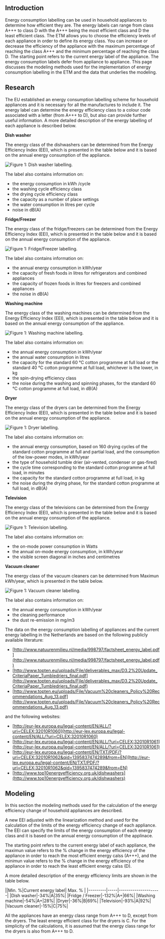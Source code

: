 Introduction
------------

Energy consumption labelling can be used in household appliances to determine how efficient they are. The energy labels can range from class A+++ to class D with the A+++ being the most efficient class and D the least efficient class. The ETM allows you to choose the efficiency levels of each appliance in order to define its energy class. You can increase or decrease the efficiency of the appliance with the maximum percentage of reaching the class A+++ and the minimum percentage of reaching the class D. The starting point refers to the current energy label of the appliance. The energy consumption labels defer from appliance to appliance. This page discusses the modeling methods used for the implementation of energy consumption labelling in the ETM and the data that underlies the modeling.

Research
--------

The EU established an energy consumption labelling scheme for household appliances and it is necessary for all the manufactures to include it. The energy label can determine the energy efficiency class to a colour code associated with a letter (from A+++ to D), but also can provide further useful information. A more detailed description of the energy labelling of each appliance is described below. 

<strong>Dish washer</strong>

The energy class of the dishwashers can be determined from the Energy Efficiency Index (EEI), which is presented in the table below and it is based on the annual energy consumption of the appliance.

![Figure 1: Dish washer labelling.](../images/Dishwasher_labelling.png "Figure 1: Dish washer labelling.")


The label also contains information on:

-   the energy consumption in kWh /cycle-   the washing cycle efficiency class -   the drying cycle efficiency class -   the capacity as a number of place settings-   the water consumption in litres per cycle-   noise in dB(A)
<strong> Fridge/Freezer</strong>
The energy class of the fridge/freezers can be determined from the Energy Efficiency Index (EEI), which is presented in the table below and it is based on the annual energy consumption of the appliance.


![Figure 1: Fridge/Freezer labelling.](../images/Fridge_Freezer_labelling.png "Figure 1: Fridge/Freezer labelling.")

The label also contains information on:

-   the annual energy consumption in kWh/year-   the capacity of fresh foods in litres for refrigerators and combined appliances-   the capacity of frozen foods in litres for freezers and combined appliances-   the noise in dB(A)<strong> Washing machine</strong>
The energy class of the washing machines can be determined from the Energy Efficiency Index (EEI), which is presented in the table below and it is based on the annual energy consumption of the appliance.


![Figure 1: Washing machine labelling.](../images/Washing_machine_labelling.png "Figure 1: Washing machine labelling.")

The label also contains information on:

-   the annual energy consumption in kWh/year-   the annual water consumption in litres -   the capacity for the standard 60 °C cotton programme at full load or the standard 40 °C cotton programme at full load, whichever is the lower, in kg-   the spin-drying efficiency class-   the noise during the washing and spinning phases, for the standard 60 °C cotton programme at full load, in dB(A)


<strong> Dryer</strong>

The energy class of the dryers can be determined from the Energy Efficiency Index (EEI), which is presented in the table below and it is based on the annual energy consumption of the appliance.


![Figure 1: Dryer labelling.](../images/Dryer_labelling.png "Figure 1: Dryer labelling.")

The label also contains information on:

-   the annual energy consumption, based on 160 drying cycles of the standard cotton programme at full and partial load, and the consumption of the low-power modes, in kWh/year-   the type of household tumble drier (air-vented, condenser or gas-fired)-   the cycle time corresponding to the standard cotton programme at full load, in minutes-    the capacity for the standard cotton programme at full load, in kg-   the noise during the drying phase, for the standard cotton programme at full load, in dB(A)<strong> Television</strong>
The energy class of the televisions can be determined from the Energy Efficiency Index (EEI), which is presented in the table below and it is based on the annual energy consumption of the appliance.


![Figure 1: Television labelling.](../images/Television_labelling.png "Figure 1: Television labelling.")

The label also contains information on:

-   the on-mode power consumption in Watts-   the annual on-mode energy consumption, in kWh/year-   the visible screen diagonal in inches and centimetres
<strong>Vacuum cleaner</strong>
The energy class of the vacuum cleaners can be determined from Maximun kWh/year, which is presented in the table below. 

![Figure 1: Vacuum cleaner labelling.](../images/vacuum_cleaner_labelling.png "Figure 1: Vacuum cleaner labelling.")

The label also contains information on:
-   the annual energy consumption in kWh/year-   the cleaning performance-   the dust re-emission in mg/m3


The data on the energy consumption labelling of appliances and the current energy labelling in the Netherlands are based on the following publicly available literature:

-   [http://www.natuurenmilieu.nl/media/998797/factsheet_energy_label.pdf](http://www.natuurenmilieu.nl/media/998797/factsheet_energy_label.pdf)
-   [http://www.topten.eu/uploads/File/deliverables_max/D3.2%20Update_CriteriaPaper_Tumbledriers_final.pdf](http://www.topten.eu/uploads/File/deliverables_max/D3.2%20Update_CriteriaPaper_Tumbledriers_final.pdf) 
-   [http://www.topten.eu/uploads/File/Vacuum%20cleaners_Policy%20Recommendations_Aug_13.pdf](http://www.topten.eu/uploads/File/Vacuum%20cleaners_Policy%20Recommendations_Aug_13.pdf)

and the following websites:

-   [http://eur-lex.europa.eu/legal-content/EN/ALL/?uri=CELEX:32010R1060](http://eur-lex.europa.eu/legal-content/EN/ALL/?uri=CELEX:32010R1060)
-   [http://eur-lex.europa.eu/legal-content/EN/ALL/?uri=CELEX:32010R1061](http://eur-lex.europa.eu/legal-content/EN/ALL/?uri=CELEX:32010R1061)
-   [http://eur-lex.europa.eu/legal-content/EN/TXT/PDF/?uri=CELEX:32010R1062&qid=1395837474289&from=EN](http://eur-lex.europa.eu/legal-content/EN/TXT/PDF/?uri=CELEX:32010R1062&qid=1395837474289&from=EN)
-    [http://www.top10energyefficiency.org.uk/dishwashers](http://www.top10energyefficiency.org.uk/dishwashers)

Modeling
-------

In this section the modeling methods used for the calculation of the energy efficiency change of household appliances are described. 

A new EEI adjusted with the linearization method and used for the calculation of the limits of the energy efficiency change of each appliance. The EEI can specify the limits of the energy consumption of each energy class and it is based on the annual energy consumption of the applinace. 

The starting point refers to the current energy label of each appliance, the maximun value refers to the % change in the energy efficiency of the appliance in order to reach the most efficient energy calss (A+++), and the minimun value refers to the % change in the energy efficiency of the appliance in order to reach the least efficient energy calss (D).

 A more detailed description of the energy efficiency limits are shown in the table below. 
 

||Min. %|Current energy label| Max. % |
|---------|-----|---------------------|
|Dish washer|-34%|A|35%|
|Fridge / Freezer|-132%|A+|66%|
|Washing machine|-54%|A+|28%|
|Dryer|-36%|B|69%|
|Television|-93%|A|92%|
|Vacuum cleaner|-15%|C|75%|

All the appliances have an energy class range from A+++ to D, except from the dryers. The least energy efficient class for the dryers is C. For the simplicity of the calculations, it is assumed that the energy class range for the dryers is also from A+++ to D.

